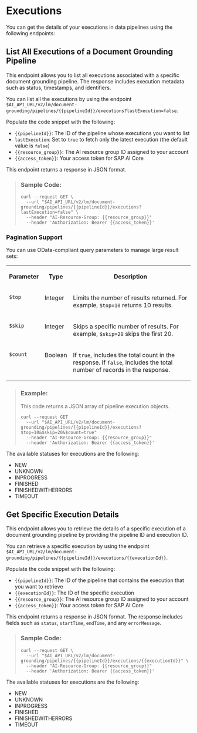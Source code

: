 <!-- copy60d428a704064dad926c4ca101550afa -->

# Executions

You can get the details of your executions in data pipelines using the following endpoints:



<a name="copy60d428a704064dad926c4ca101550afa__section_z4q_rqs_dfc"/>

## List All Executions of a Document Grounding Pipeline

This endpoint allows you to list all executions associated with a specific document grounding pipeline. The response includes execution metadata such as status, timestamps, and identifiers.

You can list all the executions by using the endpoint `$AI_API_URL/v2/lm/document-grounding/pipelines/{{pipelineId}}/executions?lastExecution=false`.

Populate the code snippet with the following:

-   `{{pipelineId}}`: The ID of the pipeline whose executions you want to list
-   `lastExecution`: Set to `true` to fetch only the latest execution \(the default value is `false`\)
-   `{{resource_group}}`: The AI resource group ID assigned to your account
-   `{{access_token}}`: Your access token for SAP AI Core

This endpoint returns a response in JSON format.

> ### Sample Code:  
> ```
> curl --request GET \
>   --url "$AI_API_URL/v2/lm/document-grounding/pipelines/{{pipelineId}}/executions?lastExecution=false" \
>   --header "AI-Resource-Group: {{resource_group}}"
>   --header 'Authorization: Bearer {{access_token}}'
> ```



### Pagination Support

You can use OData-compliant query parameters to manage large result sets:


<table>
<tr>
<th valign="top">

Parameter

</th>
<th valign="top">

Type

</th>
<th valign="top">

Description

</th>
</tr>
<tr>
<td valign="top">

`$top` 

</td>
<td valign="top">

Integer

</td>
<td valign="top">

Limits the number of results returned. For example, `$top=10` returns 10 results.

</td>
</tr>
<tr>
<td valign="top">

`$skip` 

</td>
<td valign="top">

Integer

</td>
<td valign="top">

Skips a specific number of results. For example, `$skip=20` skips the first 20.

</td>
</tr>
<tr>
<td valign="top">

`$count` 

</td>
<td valign="top">

Boolean

</td>
<td valign="top">

If `true`, includes the total count in the response. If `false`, includes the total number of records in the response.

</td>
</tr>
</table>

> ### Example:  
> This code returns a JSON array of pipeline execution objects.
> 
> ```
> curl --request GET 
>   --url "$AI_API_URL/v2/lm/document-grounding/pipelines/{{pipelineId}}/executions?$top=10&$skip=20&$count=true" 
>   --header "AI-Resource-Group: {{resource_group}}"
>   --header 'Authorization: Bearer {{access_token}}'
> ```

The available statuses for executions are the following:

-   NEW
-   UNKNOWN
-   INPROGRESS
-   FINISHED
-   FINISHEDWITHERRORS
-   TIMEOUT



<a name="copy60d428a704064dad926c4ca101550afa__section_hxd_q3g_qfc"/>

## Get Specific Execution Details

This endpoint allows you to retrieve the details of a specific execution of a document grounding pipeline by providing the pipeline ID and execution ID.

You can retrieve a specific execution by using the endpoint `$AI_API_URL/v2/lm/document-grounding/pipelines/{{pipelineId}}/executions/{{executionId}}`.

Populate the code snippet with the following:

-   `{{pipelineId}}`: The ID of the pipeline that contains the execution that you want to retrieve
-   `{{executionId}}`: The ID of the specific execution
-   `{{resource_group}}`: The AI resource group ID assigned to your account
-   `{{access_token}}`: Your access token for SAP AI Core

This endpoint returns a response in JSON format. The response includes fields such as `status`, `startTime`, `endTime`, and any `errorMessage`.

> ### Sample Code:  
> ```
> curl --request GET \
>   --url "$AI_API_URL/v2/lm/document-grounding/pipelines/{{pipelineId}}/executions/{{executionId}}" \
>   --header "AI-Resource-Group: {{resource_group}}"
>   --header 'Authorization: Bearer {{access_token}}'
> ```

The available statuses for executions are the following:

-   NEW
-   UNKNOWN
-   INPROGRESS
-   FINISHED
-   FINISHEDWITHERRORS
-   TIMEOUT

